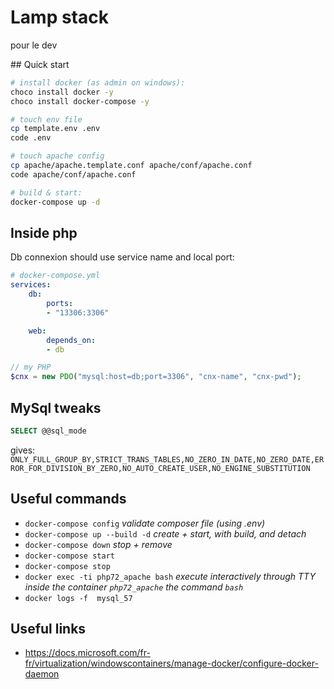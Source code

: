 # Lamp stack

pour le dev

## Quick start

```bash
# install docker (as admin on windows):
choco install docker -y
choco install docker-compose -y

# touch env file
cp template.env .env
code .env

# touch apache config
cp apache/apache.template.conf apache/conf/apache.conf
code apache/conf/apache.conf

# build & start:
docker-compose up -d

```
## Inside php

Db connexion should use service name and local port:

```yaml
# docker-compose.yml
services:
    db:
        ports:
        - "13306:3306"

    web:
        depends_on:
        - db
```

```php
// my PHP
$cnx = new PDO("mysql:host=db;port=3306", "cnx-name", "cnx-pwd");
```

## MySql tweaks

```sql
SELECT @@sql_mode
```
gives: `ONLY_FULL_GROUP_BY,STRICT_TRANS_TABLES,NO_ZERO_IN_DATE,NO_ZERO_DATE,ERROR_FOR_DIVISION_BY_ZERO,NO_AUTO_CREATE_USER,NO_ENGINE_SUBSTITUTION`

## Useful commands

* `docker-compose config` *validate composer file (using .env)*
* `docker-compose up --build -d` *create + start, with build, and detach*
* `docker-compose down` *stop + remove*
* `docker-compose start`
* `docker-compose stop`
* `docker exec -ti php72_apache bash` *execute interactively through TTY inside the container `php72_apache` the command `bash`*
* `docker logs -f  mysql_57`

## Useful links

* https://docs.microsoft.com/fr-fr/virtualization/windowscontainers/manage-docker/configure-docker-daemon
